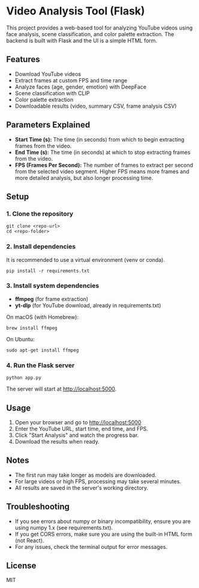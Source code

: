 # Video Analysis Tool (Flask)

This project provides a web-based tool for analyzing YouTube videos using face analysis, scene classification, and color palette extraction. The backend is built with Flask and the UI is a simple HTML form.

## Features
- Download YouTube videos
- Extract frames at custom FPS and time range
- Analyze faces (age, gender, emotion) with DeepFace
- Scene classification with CLIP
- Color palette extraction
- Downloadable results (video, summary CSV, frame analysis CSV)

## Parameters Explained
- **Start Time (s):** The time (in seconds) from which to begin extracting frames from the video.
- **End Time (s):** The time (in seconds) at which to stop extracting frames from the video.
- **FPS (Frames Per Second):** The number of frames to extract per second from the selected video segment. Higher FPS means more frames and more detailed analysis, but also longer processing time.

## Setup

### 1. Clone the repository
```
git clone <repo-url>
cd <repo-folder>
```

### 2. Install dependencies
It is recommended to use a virtual environment (venv or conda).

```
pip install -r requirements.txt
```

### 3. Install system dependencies
- **ffmpeg** (for frame extraction)
- **yt-dlp** (for YouTube download, already in requirements.txt)

On macOS (with Homebrew):
```
brew install ffmpeg
```
On Ubuntu:
```
sudo apt-get install ffmpeg
```

### 4. Run the Flask server
```
python app.py
```

The server will start at [http://localhost:5000](http://localhost:5000).

## Usage
1. Open your browser and go to [http://localhost:5000](http://localhost:5000)
2. Enter the YouTube URL, start time, end time, and FPS.
3. Click "Start Analysis" and watch the progress bar.
4. Download the results when ready.

## Notes
- The first run may take longer as models are downloaded.
- For large videos or high FPS, processing may take several minutes.
- All results are saved in the server's working directory.

## Troubleshooting
- If you see errors about numpy or binary incompatibility, ensure you are using numpy 1.x (see requirements.txt).
- If you get CORS errors, make sure you are using the built-in HTML form (not React).
- For any issues, check the terminal output for error messages.

## License
MIT 